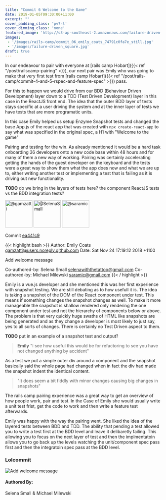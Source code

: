 ```yaml
---
title: "Commit 6 Welcome to the Game"
date: 2019-01-05T09:30:00+11:00
excerpt: ""
cover_padding_class: 'pv7-l'
cover_dimming_class: 'none'
featured_image: 'http://s3-ap-southeast-2.amazonaws.com/failure-driven-blog/railscamp-24-woodfield-hobart/commit_06_emily_coats_74791c0fa7e.gif'
images:
 - '/images/rails-camp/commit_06_emily_coats_74791c0fa7e_still.jpg'
 - '/images/failure-driven_square.jpg'
draft: true
---
```


In our endeavour to pair with everyone at [rails camp Hobart]({{< ref
"/post/railscamp-pairing" >}}), our next pair was Emily who was going to
make that very first test from [rails camp Hobart]({{< ref
"/post/rails-camp/commit-4-and-5-rspec-and-feature-spec" >}}) pass.

For this to happen we would drive from our BDD (Behaviour Driven Development)
layer down to a TDD (Test Driven Development) layer in this case in the ReactJS
front end. The idea that the outer BDD layer of tests stays specific at a user
driving the system and at the inner layer of tests we have tests that are more
programatic units.

In this case Emily helped us setup Enzyme Snapshot tests and changed the base
App.js of the react app that was created with `npx create-react-app` to say
what was specified in the original spec, a H1 with "Welcome to the game"

Pairing and testing for the win. As already mentioned it would be a hard task
onboarding 36 developers onto a new code base within 48 hours and for many of
them a new way of working. Pairing was certainly accelerating getting the hands
of the guest developer on the keyboard and the tests were a great way to show
them what the app does now and what we are up to, either writing another test
or implementing a test that is failing as it is driving out new functionality.

**TODO** do we bring in the layers of tests here? the component ReactJS tests vs the BDD integration tests?

<img alt="@gamzatti" src="//github.com/gamzatti.png" style="display: inline; width: 88px;" height="88" />
<img alt="@SelenaSmall" src="//github.com/SelenaSmall.png" style="display: inline; width: 88px;" height="88" />
<img alt="@saramic" src="//github.com/saramic.png" style="display: inline; width: 88px;" height="88" />

Commit [ea441c9](https://github.com/failure-driven/railscamp-search-term/commit/ea441c9dfecf4ce2e96d5534773642ce9e16e683)

{{< highlight bash >}}
Author: Emily Coats <gamzatti@users.noreply.github.com>
Date:   Sat Nov 24 17:19:12 2018 +1100

Add welcome message

Co-authored-by: Selena Small <selenawiththetattoo@gmail.com>
Co-authored-by: Michael Milewski <saramic@gmail.com>
{{< / highlight >}}

Emily is a vue.js developer and she mentioned this was her first experience
with snapshot testing. We are still debating as to how usefull it is. The idea
is taking a snapshot of the DOM of the React component under test. This means
if something changes the snapshot changes as well. To make it more manageable
the snapshot is shallow rendered only rendering the one component under test
and not the hierarchy of components below or above. The problem is that very
quickly huge swaths of HTML like snapshots are being generated and as they
change a developer is most likely to just say, yes to all sorts of changes.
There is certainly no Test Driven aspect to them.

**TODO** put in an example of a snapshot test and output?

> **Emily** "I see how useful this would be for refactoring to see you have not
> changed anything by accident"

As a test we put a simple outer div around a component and the snapshot
basically said the whole page had changed when in fact the div had made the
snapshot indent the identical content.

> "It does seem a bit fiddly with minor changes causing big changes in
> snapshots"

The rails camp pairing experience was a great way to get an overview of how
people work, pair and test. In the Case of Emily she would usually write a unit
test frist, get the code to work and then write a feature test afterwards.

Emily was happy with the way the pairing went. She liked the idea of the
layered tests between BDD and TDD. The ability that pending a test allowed you
to write a test first at the BDD level and leave it delibaretly failing. This
allowing you to focus on the next layer of test and then the implmentatoin
allows you to go back up the levels watching the unit/component spec pass first
and then the integratoin spec pass at the BDD level.

### Lolcommit

![Add welcome message](https://s3-ap-southeast-2.amazonaws.com/failure-driven-blog/railscamp-24-woodfield-hobart/commit_06_emily_coats_74791c0fa7e.gif)

#### Authored By:

Selena Small & Michael Milewski

